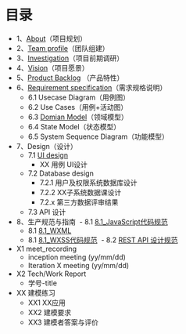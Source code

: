 # 目录
- 1、[About](./documents/1_About.md)（项目规划）
- 2、[Team profile](./documents/2_TeamProfile.md)（团队组建）
- 3、[Investigation](./documents/3_Investigation)（项目前期调研）
- 4、[Vision](./documents/4_Vision.md)（项目愿景）
- 5、[Product Backlog](./documents/5_ProductBacklog.md) （产品特性）
- 6、[Requirement specification](./documents/6_Requirement_specification.md)（需求规格说明）
  - 6.1 Usecase Diagram（用例图）
  - 6.2 Use Cases（用例+活动图）
  - 6.3 [Domian Model](./documents/6.3_Domian_Model.md)（领域模型）
  - 6.4 State Model（状态模型）
  - 6.5 System Sequence Diagram（功能模型）
- 7、Design（设计）
  - 7.1 [UI design](./documents/7.1_UIDesign.md)
    - XX 用例 UI设计
  - 7.2 Database design
    - 7.2.1 用户及权限系统数据库设计
    - 7.2.2 XX子系统数据课设计
    - 7.2.x 第三方数据评审结果
  - 7.3 API 设计
- 8、生产规范与指南
  - 8.1 [8.1_JavaScript代码规范](./documents/8_生产规范与指南/8.1_JavaScript代码规范.md)
  - 8.1 [8.1_WXML](./documents/8_生产规范与指南/8.1_WXML代码规范.md)
  - 8.1 [8.1_WXSS代码规范](./documents/8_生产规范与指南/8.1_WXSS代码规范.md)
  - 8.2 [REST API 设计规范](./documents/8_生产规范与指南/8.2_RESTAPI设计规范.md)
- X1 meet_recording
  - inception meeting (yy/mm/dd)
  - Iteration X meeting (yy/mm/dd)
- X2 Tech/Work Report
  - 学号-title
- XX 建模练习
  - XX1 XX应用
  - XX2 建模要求
  - XX3 建模者答案与评价
